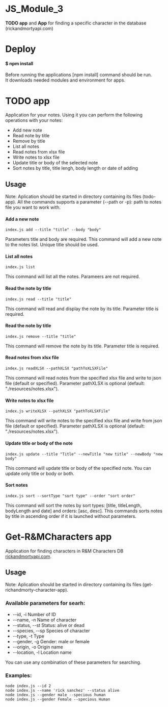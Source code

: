 # JS_Module_3
**TODO app** and **App** for finding a specific character in the database (rickandmortyapi.com)

# Deploy

#### $ npm install

Before running the applications [npm install] command should be run.<br>
It downloads needed modules and environment for apps.

# TODO app
Application for your notes. Using it you can perform the following operations with your notes: 
- Add new note
- Read note by title
- Remove by title
- List all notes
- Read notes from xlsx file
- Write notes to xlsx file
- Update title or body of the selected note
- Sort notes by title, title lengh, body length or date of adding

## Usage
Note: Aplication should be started in directory containing its files (todo-app).
All the commands supports a parameter (--path or -p): path to notes file you want to work with.

#### Add a new note
```
index.js add --title "title" --body "body"
```
Parameters title and body are required.
This command will add a new note to the notes list. Unique title should be used.

#### List all notes
```
index.js list
```
This command will list all the notes. Parameers are not required.

#### Read the note by title
```
index.js read --title "title"
```
This command will read and display the note by its title. Parameter title is required.

#### Read the note by title
```
index.js remove --title "title"
```
This command will remove the note by its title. Parameter title is required.

#### Read notes from xlsx file
```
index.js readXLSX --pathXLSX "pathToXLSXFile"
```
This command will read notes from the specified xlsx file and write to json file (default or specified). Parameter pathXLSX is optional (default: "./resources/notes.xlsx").

#### Write notes to xlsx file
```
index.js writeXLSX --pathXLSX "pathToXLSXFile"
```
This command will write notes to the specified xlsx file and write from json file (default or specified). Parameter pathXLSX is optional (default: "./resources/notes.xlsx").

#### Update title or body of the note
```
index.js update --title "Title" --newTitle "new title" --newBody "new body"
```
This command will update title or body of the specified note. You can update only title or body or both.

#### Sort notes
```
index.js sort --sortType "sort type" --order "sort order"
```
This command will sort the notes by sort types: [title, titleLength, bodyLength and date] and orders: [asc, desc]. This commands sorts notes by title in ascending order if it is launched without parameters.


# Get-R&MCharacters app
Application for finding characters in R&M Characters DB [rickandmortyapi.com](https://rickandmortyapi.com/).

## Usage
Note: Aplication should be started in directory containing its files (get-richandmorty-character-app).

### Available parameters for searh:

* --id, -i         Number of ID
* --name, -n       Name of character
* --status, --st   Status: alive or dead
* --species, --sp  Species of character
* --type, -t       Type
* --gender, -g     Gender: male or female
* --origin, -o     Origin name
* --location, -l   Location name

You can use any combination of these parameters for searching.

### Examples:
`node index.js --id 2`<br>
`node index.js --name 'rick sanchez' --status alive`<br>
`node index.js --gender male --specious human`<br>
`node index.js --gender Female --specious Human`<br>


